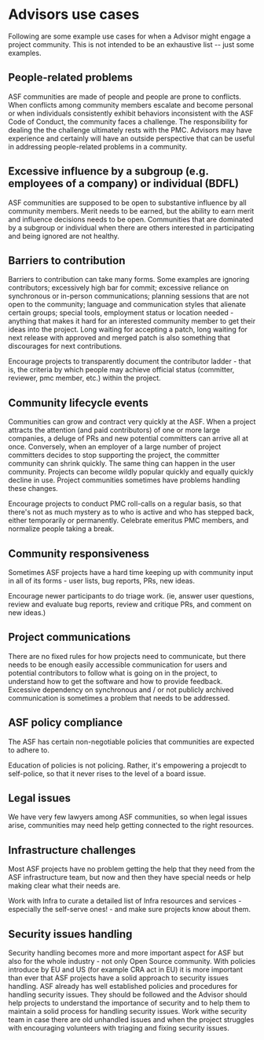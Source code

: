 # Advisors use cases

Following are some example use cases for when a Advisor might engage
a project community.  This is not intended to be an exhaustive list --
just some examples.

## People-related problems

ASF communities are made of people and people are prone to conflicts.
When conflicts among community members escalate and become personal or
when individuals consistently exhibit behaviors inconsistent with the ASF
Code of Conduct, the community faces a challenge.  The responsibility for
dealing the the challenge ultimately rests with the PMC.  Advisors may
have experience and certainly will have an outside perspective that can
be useful in addressing people-related problems in a community.

## Excessive influence by a subgroup (e.g. employees of a company) or individual (BDFL)

ASF communities are supposed to be open to substantive influence by all
community members.  Merit needs to be earned, but the ability to earn
merit and influence decisions needs to be open.  Communities that are
dominated by a subgroup or individual when there are others interested
in participating and being ignored are not healthy. 

## Barriers to contribution

Barriers to contribution can take many forms.  Some examples are 
ignoring contributors; excessively high bar for commit; excessive 
reliance on synchronous or in-person communications; planning sessions
that are not open to the community; language and communication styles
that alienate certain groups; special tools, employment status or
location needed - anything that makes it hard for an interested
community member to get their ideas into the project.
Long waiting for accepting a patch, long waiting for next release 
with approved and merged patch is also something that discourages 
for next contributions.

Encourage projects to transparently document the contributor ladder -
that is, the criteria by which people may achieve official status
(committer, reviewer, pmc member, etc.) within the project.
<Give some examples here of projects that do this well>

## Community lifecycle events

Communities can grow and contract very quickly at the ASF.  When a
project attracts the attention (and paid contributors) of one or more
large companies, a deluge of PRs and new potential committers can
arrive all at once.  Conversely, when an employer of a large number
of project committers decides to stop supporting the project, the
committer community can shrink quickly.  The same thing can happen
in the user community.  Projects can become wildly popular quickly
and equally quickly decline in use.  Project communities sometimes
have problems handling these changes.

Encourage projects to conduct PMC roll-calls on a regular basis, so that
there's not as much mystery as to who is active and who has stepped
back, either temporarily or permanently. Celebrate emeritus PMC members,
and normalize people taking a break.

## Community responsiveness

Sometimes ASF projects have a hard time keeping up with community input
in all of its forms - user lists, bug reports, PRs, new ideas.

Encourage newer participants to do triage work. (ie, answer user
questions, review and evaluate bug reports, review and critique PRs, and
comment on new ideas.)

## Project communications

There are no fixed rules for how projects need to communicate, but 
there needs to be enough easily accessible communication for users
and potential contributors to follow what is going on in the project,
to understand how to get the software and how to provide feedback.
Excessive dependency on synchronous and / or not publicly archived
communication is sometimes a problem that needs to be addressed.

## ASF policy compliance

The ASF has certain non-negotiable policies that communities are
expected to adhere to.  <insert brief list of links>

Education of policies is not policing. Rather, it's empowering a
projecdt to self-police, so that it never rises to the level of a board
issue.

## Legal issues

We have very few lawyers among ASF communities, so when legal issues
arise, communities may need help getting connected to the right
resources.

## Infrastructure challenges

Most ASF projects have no problem getting the help that they need
from the ASF infrastructure team, but now and then they have special
needs or help making clear what their needs are.

Work with Infra to curate a detailed list of Infra resources and
services - especially the self-serve ones! - and make sure projects
know about them.

## Security issues handling

Security handling becomes more and more important aspect for ASF
but also for the whole industry - not only Open Source community.
With policies introduce by EU and US (for example CRA act in EU)
it is more important than ever that ASF projects have a solid approach
to security issues handling. ASF already has well established policies
and procedures for handling security issues. They should be followed
and the Advisor should help projects to understand the importance of
security and to help them to maintain a solid process for handling
security issues. Work withe security team in case there are old
unhandled issues and when the project struggles with encouraging
volunteers with triaging and fixing security issues.


